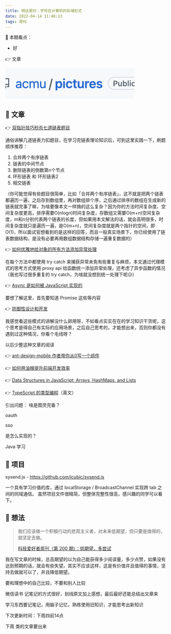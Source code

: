 ```yaml
---
title: 明远周刊：字符在计算机的存储形式
date: 2022-04-14 11:48:13
tags: 周刊
---
```








👀 本期看点：

- 好



👉 文章

![image-20220414101216038 AM](https://raw.githubusercontent.com/acmu/pictures/master/uPic/2022-04/14_10:14_bqiCtF.png)



## 📃 文章

👉 [双指针技巧秒杀七道链表题目](https://labuladong.gitee.io/algo/2/18/17/)

通俗讲解几道链表力扣题目，在学习完链表理论知识后，可到这里实践一下，刷题顺序推荐：

1. 合并两个有序链表
2. 链表的中间节点
3. 删除链表的倒数第n个节点
4. 环形链表 和 环形链表2
5. 相交链表

（你可能觉得有些题目很简单，比如「合并两个有序链表」，这不就是把两个链表都遍历一遍，之后存到数组里，再对数组排个序，之后通过排序的数组在生成新的链表就完事了嘛，为啥要像本文一样搞的这么复杂？因为你的方法时间复杂度、空间复杂度更高，排序需要O(nlogn)时间复杂度，存数组又需要O(m+n)空间复杂度，m和n分别代表两个链表的长度，但如果用本文解法的话，就会高明很多，时间复杂度就只是遍历一遍，是O(m+n)，空间复杂度就是两个指针的空间，即O(1)，所以面试官想看到的是这样的回答，而且一般真实场景下，你已经使用了链表数据结构，是没有必要再用数组数据结构存储一遍重复数据的）

👉 [如何优雅地给对象的所有方法添加异常处理](https://mp.weixin.qq.com/s/hehUH9HL6unaLWq3LzQxNg)

在每个方法中都使用 try catch 来捕获异常未免有些重复与麻烦，本文通过代理模式的思考方式使用 proxy api 给函数统一添加异常处理，还考虑了异步函数的情况（我也写过很多重复的 try catch，为啥就没想到统一处理下呢😥）

👉 [Async 是如何被 JavaScript 实现的](https://juejin.cn/post/7069317318332907550)

要想了解这里，首先要知道 Promise 这些等内容

👉 [防御性设计和开发](https://mp.weixin.qq.com/s/G4pME9xFHdWnFckgytnofQ)

我感觉看这些模式的讲解没什么卵用呀，不如看点实实在在的学习知识干货呢，这个思考是得自己有实际的应用场景，之后自己思考的，才能想出来，否则你都没有遇到过这种情况，你看个毛线呀？

以后少整这种文章的阅读

👉 [ant-design-mobile 作者带你从0写一个组件](https://mp.weixin.qq.com/s/90kKZsdBmeU8C1FFJibDSA)



👉 [如何用油猴提升前端开发效率](https://juejin.cn/post/7075237968205578277)



👉 [Data Structures in JavaScript: Arrays, HashMaps, and Lists](https://adrianmejia.com/data-structures-time-complexity-for-beginners-arrays-hashmaps-linked-lists-stacks-queues-tutorial/)



👉 [TypeScript 的类型编程](https://www.zhenghao.io/posts/type-programming)（英文）

引出问题： 啥是图灵完备？



oauth

sso

是怎么实现的？



Java 学习



## 💼 项目


sysend.js - https://github.com/jcubic/sysend.js

一个具有学习价值的库，通过 localStorage / BroadcastChannel 实现跨 tab 之间的同域通信。
虽然项目文件很精简，但整体完整性很高，感兴趣的同学可以看下。



## 🤔 想法

> 我们应该做一个积极行动的悲观主义者，对未来低期望，但只要是值得的，就坚定去做。
>
> [科技爱好者周刊（第 200 期）：低期望，多尝试](https://www.ruanyifeng.com/blog/2022/03/weekly-issue-200.html)

我在写文章的时候，总高期望的以为自己能获得多少阅读量，多少点赞，如果没有达到预期的话，就会有些失望。其实不应该这样，这是有价值并且值得的事情，坚持去做就可以了，并且降低期望。



要和理想中的自己比较，不要和别人比较



微信读书 记笔记的方式很好，划线原文加上感想，最后最好还能总结出文章来



学习东西要记笔记，用脑子记忆，熟练使用旧知识，才能思考出新知识



下次更新时间：下周四前14点

下周 类的文章要出来

